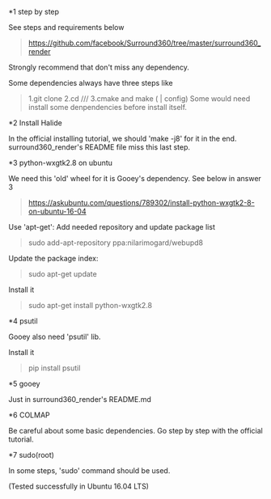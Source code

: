 *1 step by step

See steps and requirements below
>https://github.com/facebook/Surround360/tree/master/surround360_render

Strongly recommend that don't miss any dependency.

Some dependencies always have three steps like
>1.git clone
>2.cd ///
>3.cmake and make ( | config)
Some would need install some denpendencies before install itself.

*2 Install Halide

In the official installing tutorial, we should 'make -j8' for it in the end.
surround360_render's README file miss this last step.

*3 python-wxgtk2.8 on ubuntu

We need this 'old' wheel for it is Gooey's dependency.
See below in answer 3
>https://askubuntu.com/questions/789302/install-python-wxgtk2-8-on-ubuntu-16-04

Use 'apt-get':
Add needed repository and update package list
>sudo add-apt-repository ppa:nilarimogard/webupd8

Update the package index:
>sudo apt-get update

Install it
>sudo apt-get install python-wxgtk2.8

*4 psutil

Gooey also need 'psutil' lib.

Install it
>pip install psutil

*5 gooey

Just in surround360_render's README.md

*6 COLMAP

Be careful about some basic dependencies. Go step by step with the official tutorial.

*7 sudo(root)

In some steps, 'sudo' command should be used.

(Tested successfully in Ubuntu 16.04 LTS)
